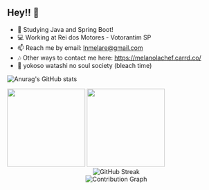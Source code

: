 ## Hey!! 👋


- 🌱 Studying Java and Spring Boot!
- 💻 Working at Rei dos Motores - Votorantim SP
- 📫 Reach me by email: lnmelare@gmail.com
- 🎶 Other ways to contact me here: https://melanolachef.carrd.co/
- 🤺 yokoso watashi no soul society (bleach time)

![Anurag's GitHub stats](https://github-readme-stats.vercel.app/api?username=melanolachef&show_icons=true&theme=radical)


            
  <img height="180em" src="https://github-readme-stats.vercel.app/api?username=melanolachef&show_icons=true&theme=tokyonight&include_all_commits=true&count_private=true&hide_border=true&bg_color=0d1117"/>
  <img height="180em" src="https://github-readme-stats.vercel.app/api/top-langs/?username=melanolachef&layout=compact&langs_count=8&theme=tokyonight&hide_border=true&bg_color=0d1117"/>
</div>
<div align="center">
  <img src="https://github-readme-streak-stats.herokuapp.com/?user=melanolachef&theme=tokyonight&hide_border=true&background=0d1117" alt="GitHub Streak" />
</div>
<div align="center">
  <img src="https://github-readme-activity-graph.vercel.app/graph?username=melanolachef&theme=tokyo-night&hide_border=true&bg_color=0d1117" alt="Contribution Graph" />
</div>
          
</div>
